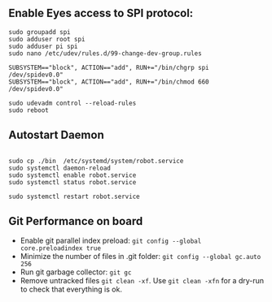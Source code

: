 ## Enable Eyes access to SPI protocol:

```
sudo groupadd spi
sudo adduser root spi
sudo adduser pi spi
sudo nano /etc/udev/rules.d/99-change-dev-group.rules
```

```
SUBSYSTEM=="block", ACTION=="add", RUN+="/bin/chgrp spi /dev/spidev0.0"
SUBSYSTEM=="block", ACTION=="add", RUN+="/bin/chmod 660 /dev/spidev0.0"
```

```
sudo udevadm control --reload-rules
sudo reboot
```

## Autostart Daemon

```

sudo cp ./bin  /etc/systemd/system/robot.service
sudo systemctl daemon-reload
sudo systemctl enable robot.service
sudo systemctl status robot.service

sudo systemctl restart robot.service
```

## Git Performance on board

- Enable git parallel index preload: `git config --global core.preloadindex true`
- Minimize the number of files in .git folder: `git config --global gc.auto 256`
- Run git garbage collector: `git gc`
- Remove untracked files `git clean -xf`. Use `git clean -xfn` for a dry-run to check that everything is ok.
